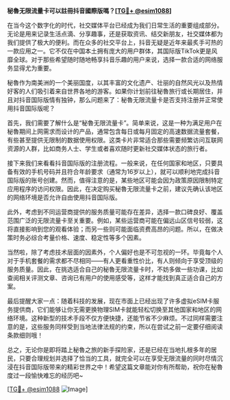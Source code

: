 **秘魯无限流量卡可以註冊抖音國際版嗎？[[TG💪+ @esim1088](https://t.me/s/esim1088)]**

在当今这个数字化的时代，社交媒体平台已经成为我们日常生活的重要组成部分。无论是用来记录生活点滴、分享趣事，还是获取资讯、结交新朋友，社交媒体都为我们提供了极大的便利。而在众多的社交平台上，抖音无疑是近年来最炙手可热的一款应用之一。它不仅在中国本土拥有庞大的用户群体，其国际版TikTok更是风靡全球。对于那些希望随时随地畅享抖音乐趣的用户来说，选择一款合适的网络服务显得尤为重要。

秘魯作为南美洲的一个美丽国度，以其丰富的文化遗产、壮丽的自然风光以及热情好客的人们吸引着来自世界各地的游客。如果你计划前往秘魯旅行或长期居住，并且对抖音国际版情有独钟，那么问题来了：秘魯无限流量卡是否支持注册并正常使用抖音国际版呢？

首先，我们需要了解什么是“秘魯无限流量卡”。简单来说，这是一种为满足用户在秘魯期间上网需求而设计的产品，通常包含每日或每月固定的高速数据流量套餐，有些甚至提供无限制的数据使用权限。这类卡片非常适合那些需要频繁访问互联网资源的人群，比如商务人士、学生或者喜欢随时更新社交媒体状态的旅行者。

接下来我们来看看抖音国际版的注册流程。一般来说，在任何国家和地区，只要具备有效的手机号码并且符合年龄要求（通常为16岁以上），就可以顺利地完成抖音国际版的账号创建。然而，值得注意的是，某些地区可能会因为政策原因限制特定应用程序的访问权限。因此，在决定购买秘魯无限流量卡之前，建议先确认该地区的网络环境是否允许自由使用抖音国际版。

此外，考虑到不同运营商提供的服务质量可能存在差异，选择一款口碑良好、覆盖范围广泛的无限流量卡至关重要。例如，某些运营商可能在偏远山区信号较弱，这将直接影响到您的观看体验；而另一些则可能面临资费高昂的问题。所以，在做决策时务必综合考量价格、速度、稳定性等多个因素。

当然啦，除了考虑技术层面的因素外，个人偏好也是不可忽视的一环。毕竟每个人对于手机套餐的需求都不尽相同——有人更看重性价比，有人则倾向于享受顶级的服务质量。因此，在挑选适合自己的秘魯无限流量卡时，不妨多做一些功课，比如查阅相关评测文章、咨询已有用户的使用感受等，这样才能找到真正适合自己的方案。

最后提醒大家一点：随着科技的发展，现在市面上已经出现了许多虚拟eSIM卡服务提供商，它们能够让你无需更换物理SIM卡就能轻松切换至其他国家和地区的网络环境。这种新型的技术手段不仅方便快捷，还能节省不少麻烦。不过同样需要注意的是，这些服务同样受到当地法律法规的约束，所以在尝试之前一定要仔细阅读条款细则哦！

总之，无论你是即将踏上秘魯之旅的新手探险家，还是已经在当地扎根多年的居民，只要合理规划并选择了恰当的工具，就完全可以在享受无限流量的同时尽情沉浸在抖音国际版带来的精彩世界之中！希望这篇文章能对你有所帮助，祝你在秘魯度过一段愉快难忘的经历吧~ 

[[TG💪+ @esim1088](https://t.me/s/esim1088) ![Image](https://i.postimg.cc/4NQfJmqS/Snipaste-2025-05-13-00-14-12.png)]